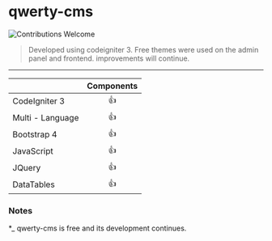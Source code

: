# qwerty-cms
 

![Contributions Welcome](https://img.shields.io/badge/Contributions-welcome-blue.svg)



> Developed using codeigniter 3. Free themes were used on the admin panel and frontend. improvements will continue.

---



|                                                                                   | Components | 
| --------------------------------------------------------------------------------- | :--------: |
| CodeIgniter 3                                                                     |     👍     |                                                                         
| Multi - Language                                                                  |     👍     |                                                                                 
| Bootstrap 4                                                                       |     👍     |                                                                        
| JavaScript                                                                        |     👍     |   
| JQuery                                                                            |     👍     |   
| DataTables                                                                        |     👍     |   



### Notes

\*_ qwerty-cms is free and its development continues.



